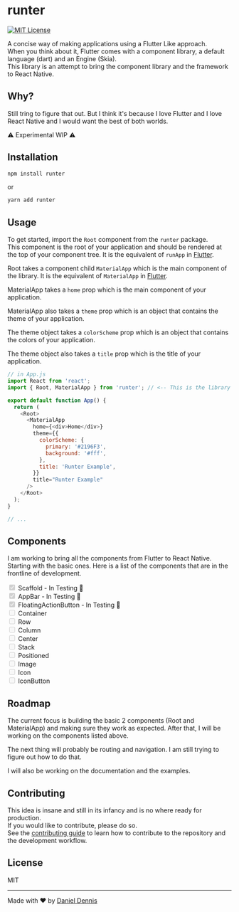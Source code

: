 # runter

[![MIT License](https://img.shields.io/badge/License-MIT-green.svg)](https://choosealicense.com/licenses/mit/)

A concise way of making applications using a Flutter Like approach.
<br>
When you think about it, Flutter comes with a component library, a default language (dart) and an Engine (Skia).
<br>
This library is an attempt to bring the component library and the framework to React Native.

## Why?

Still tring to figure that out. But I think it's because I love Flutter and I love React Native and I would want the best of both worlds.

⚠️ Experimental WIP ⚠️

## Installation

```sh
npm install runter
```

or

```sh
yarn add runter
```

## Usage

To get started, import the `Root` component from the `runter` package.
<br>
This component is the root of your application and should be rendered at the top of your component tree. It is the equivalent of `runApp` in [Flutter](https://api.flutter.dev/flutter/widgets/runApp.html).

Root takes a component child `MaterialApp` which is the main component of the library. It is the equivalent of `MaterialApp` in [Flutter](https://api.flutter.dev/flutter/material/MaterialApp-class.html).

MaterialApp takes a `home` prop which is the main component of your application.

MaterialApp also takes a `theme` prop which is an object that contains the theme of your application.

The theme object takes a `colorScheme` prop which is an object that contains the colors of your application.

The theme object also takes a `title` prop which is the title of your application.

```js
// in App.js
import React from 'react';
import { Root, MaterialApp } from 'runter'; // <-- This is the library

export default function App() {
  return (
    <Root>
      <MaterialApp
        home={<div>Home</div>}
        theme={{
          colorScheme: {
            primary: '#2196F3',
            background: '#fff',
          },
          title: 'Runter Example',
        }}
        title="Runter Example"
      />
    </Root>
  );
}

// ...
```

## Components

I am working to bring all the components from Flutter to React Native. Starting with the basic ones. Here is a list of the components that are in the frontline of development.

<input type="checkbox" disabled checked /> Scaffold - In Testing 🧪 <br/> <input type="checkbox" disabled checked /> AppBar - In Testing 🧪 <br/> <input type="checkbox" disabled checked /> FloatingActionButton - In Testing 🧪 <br/> <input type="checkbox" disabled /> Container <br/> <input type="checkbox" disabled /> Row <br/> <input type="checkbox" disabled /> Column <br/> <input type="checkbox" disabled /> Center <br/> <input type="checkbox" disabled /> Stack <br/> <input type="checkbox" disabled /> Positioned <br/> <input type="checkbox" disabled /> Image <br/> <input type="checkbox" disabled /> Icon <br/> <input type="checkbox" disabled /> IconButton <br/>

## Roadmap

The current focus is building the basic 2 components (Root and MaterialApp) and making sure they work as expected. After that, I will be working on the components listed above.

The next thing will probably be routing and navigation. I am still trying to figure out how to do that.

I will also be working on the documentation and the examples.

## Contributing

This idea is insane and still in its infancy and is no where ready for production.
<br>
If you would like to contribute, please do so.
<br>
See the [contributing guide](CONTRIBUTING.md) to learn how to contribute to the repository and the development workflow.

## License

MIT

---

Made with ❤️ by [Daniel Dennis](https://github.com/katungi)
